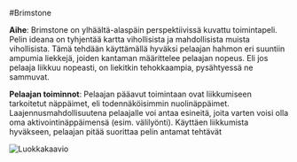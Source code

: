 #Brimstone

**Aihe**: Brimstone on ylhäältä-alaspäin perspektiivissä kuvattu toimintapeli. Pelin ideana on tyhjentää kartta vihollisista ja mahdollisista muista vihollisista. Tämä tehdään käyttämällä hyväksi pelaajan hahmon eri suuntiin ampumia liekkejä, joiden kantaman määrittelee pelaajan nopeus. Eli jos pelaaja liikkuu nopeasti, on liekitkin tehokkaampia, pysähtyessä ne sammuvat. 

**Pelaajan toiminnot**: Pelaajan pääavut toimintaan ovat liikkumiseen tarkoitetut näppäimet, eli todennäköisimmin nuolinäppäimet. Laajennusmahdollisuutena pelaajalle voi antaa esineitä, joita varten voisi olla oma aktivointinäppäimensä (esim. välilyönti). Käyttäen liikkumista hyväkseen, pelaajan pitää suorittaa pelin antamat tehtävät


![Luokkakaavio](BrimstoneClassDiagram.png "Luokkakaavio")
